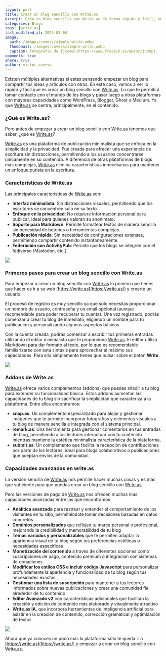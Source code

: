 ```yaml
---
layout: post
title: Crear un blog sencillo con Write.as
excerpt: Crea un blog sencillo con Write.as de forma rápida y fácil, enfocándote en el contenido y disfrutando de una experiencia sin distracciones.
categories: Blogs
tags: [write.as]
last_modified_at: 2025-03-04
image:
  path: /images/covers/simple-write.webp
  thumbnail: /images/covers/simple-write.webp
  caption: Fotografía de [jcomp](https://www.freepik.es/autor/jcomp)
comments: true
share: true
author: victor_cuervo
---
```


Existen múltiples alternativas si estás pensando empezar un blog para compartir tus ideas y artículos con otros. En este caso, vamos a ver lo rápido y fácil que es crear un blog sencillo con [Write.as](http://write.as/). Lo que te permitirá tomar contacto con el mundo de los blogs y pasar luego a otras plataformas con mayores capacidades como WordPress, Blogger, Ghost o Medium. Ya que [Write.as](http://write.as/) se centra, principalmente, en el contenido.


### ¿Qué es Write.as?


Pero antes de empezar a crear un blog sencillo con [Write.as](http://write.as/) tenemos que saber, ¿qué es [Write.as](http://write.as/)?


[Write.as](http://write.as/) es una plataforma de publicación minimalista que se enfoca en la simplicidad y la privacidad. Fue creada para ofrecer una experiencia de escritura sin distracciones, permitiendo a los usuarios concentrarse únicamente en su contenido. A diferencia de otras plataformas de blogs más complejas, [Write.as](http://write.as/) elimina características innecesarias para mantener un enfoque purista en la escritura.


### Características de Write.as


Las principales características de [Write.as](http://write.as/) son:

- **Interfaz minimalista**: Sin distracciones visuales, permitiendo que los escritores se concentren solo en su texto.
- **Enfoque en la privacidad**: No requiere información personal para publicar, ideal para quienes valoran su anonimato.
- **Soporte para Markdown**: Permite formatear textos de manera sencilla sin necesidad de botones o herramientas complejas.
- **Publicación rápida**: Sin necesidad de configuraciones extensas, permitiendo compartir contenido instantáneamente.
- **Federación con ActivityPub**: Permite que los blogs se integren con el fediverso (Mastodon, etc.).

![](https://ayudaenlaweb.com/images/articulos/blogs/caracteristicas-write-as.webp)


### Primeros pasos para crear un blog sencillo con Write.as


Para empezar a crear un blog sencillo con [Write.as](http://write.as/) lo primero que tienes que hacer es ir a su web [https://write.as](https://write.as/) y crearte un usuario.


El proceso de registro es muy sencillo ya que solo necesitas proporcionar un nombre de usuario, contraseña y un email opcional (aunque recomendable para poder recuperar tu cuenta). Una vez registrado, podrás comenzar a crear tu blog de inmediato, eligiendo un nombre para tu publicación y personalizando algunos aspectos básicos.


Con la cuenta creada, podrás comenzar a escribir tus primeras entradas utilizando el editor minimalista que te proporciona [Write.as](http://write.as/). El editor utiliza Markdown para dar formato al texto, por lo que es recomendable familiarizarse con esta sintaxis para aprovechar al máximo sus capacidades. Para ello simplemente tienes que pulsar sobre el botón **Write.**


![](https://ayudaenlaweb.com/images/articulos/blogs/write-as-new-post.webp)


### Addons de Write.as


[Write.as](http://write.as/) ofrece varios complementos (addons) que puedes añadir a tu blog para extender su funcionalidad básica. Estos addons aumentan las capacidades de tu blog sin sacrificar la simplicidad que caracteriza a la plataforma. Entre ellos encontramos:

- **snap.as**: Un complemento especializado para alojar y gestionar imágenes que te permite incorporar fotografías y elementos visuales a tu blog de manera sencilla e integrada con el sistema principal.
- **remark.as**: Una herramienta para gestionar comentarios en tus entradas de blog, permitiendo a los lectores interactuar con tu contenido mientras mantiene la estética minimalista característica de la plataforma.
- **submit.as**: Un complemento que facilita la recepción de contribuciones por parte de los lectores, ideal para blogs colaborativos o publicaciones que aceptan envíos de la comunidad.

### Capacidades avanzadas en write.as


La versión sencilla de [Write.as](http://write.as/) nos permite hacer muchas cosas y es más que suficiente para que puedas crear un blog sencillo con [Write.as](http://write.as/).


Pero las versiones de pago de [Write.as](http://write.as/) nos ofrecen muchas más capacidades avanzadas entre las que encontramos:

- **Analítica avanzada** para rastrear y entender el comportamiento de los visitantes en tu sitio, permitiéndote tomar decisiones basadas en datos concretos
- **Dominios personalizados** que reflejan tu marca personal o profesional, mejorando la credibilidad y memorabilidad de tu blog
- **Temas variados y personalizables** que te permiten adaptar la apariencia visual de tu blog según tus preferencias estéticas o necesidades específicas
- **Monetización del contenido** a través de diferentes opciones como suscripciones de pago, contenido premium o integración con sistemas de donaciones
- **Modificar los estilos CSS e incluir código Javascript** para personalizar profundamente la apariencia y funcionalidad de tu blog según tus necesidades exactas
- **Gestionar una lista de suscripción** para mantener a tus lectores informados sobre nuevas publicaciones y crear una comunidad fiel alrededor de tu contenido
- **Editor Avanzado v2** con características adicionales que facilitan la creación y edición de contenido más elaborado y visualmente atractivo
- **Write.as IA**, que incorpora herramientas de inteligencia artificial para asistir en la creación de contenido, corrección gramatical y optimización de textos

![](https://ayudaenlaweb.com/images/articulos/blogs/caracteristicas-avanzadas-write-as.webp)


Ahora que ya conoces un poco más la plataforma solo te queda ir a [https://write.as](https://write.as/) y empezar a crear un blog sencillo con Write.as.


